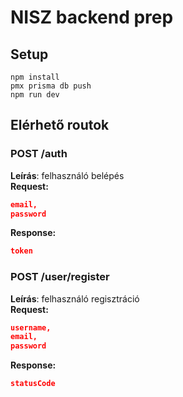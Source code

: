 # NISZ backend prep

## Setup

```
npm install
pmx prisma db push
npm run dev
```

## Elérhető routok

### POST /auth

**Leírás**: felhasználó belépés  
**Request:**

```json
email,
password
```

**Response:**

```json
token
```

### POST /user/register

**Leírás**: felhasználó regisztráció  
**Request:**

```json
username,
email,
password
```

**Response:**

```json
statusCode
```
